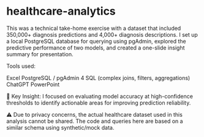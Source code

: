 # healthcare-analytics
This was a technical take-home exercise with a dataset that included 350,000+ diagnosis predictions and 4,000+ diagnosis descriptions. I set up a local PostgreSQL database for querying using pgAdmin, explored the predictive performance of two models, and created a one-slide insight summary for presentation.

Tools used:

Excel
PostgreSQL / pgAdmin 4
SQL (complex joins, filters, aggregations)
ChatGPT
PowerPoint

📌 Key Insight: I focused on evaluating model accuracy at high-confidence thresholds to identify actionable areas for improving prediction reliability.


⚠️ Due to privacy concerns, the actual healthcare dataset used in this analysis cannot be shared. The code and queries here are based on a similar schema using synthetic/mock data.
